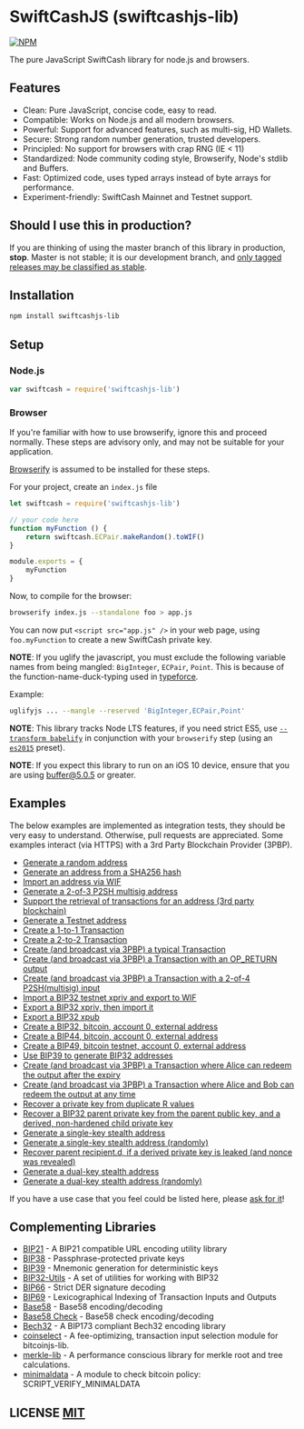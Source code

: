 # SwiftCashJS (swiftcashjs-lib)
[![NPM](https://img.shields.io/npm/v/swiftcashjs-lib.svg)](https://www.npmjs.org/package/swiftcashjs-lib)


The pure JavaScript SwiftCash library for node.js and browsers.


## Features
- Clean: Pure JavaScript, concise code, easy to read.
- Compatible: Works on Node.js and all modern browsers.
- Powerful: Support for advanced features, such as multi-sig, HD Wallets.
- Secure: Strong random number generation, trusted developers.
- Principled: No support for browsers with crap RNG (IE < 11)
- Standardized: Node community coding style, Browserify, Node's stdlib and Buffers.
- Fast: Optimized code, uses typed arrays instead of byte arrays for performance.
- Experiment-friendly: SwiftCash Mainnet and Testnet support.


## Should I use this in production?
If you are thinking of using the master branch of this library in production, **stop**.
Master is not stable; it is our development branch, and [only tagged releases may be classified as stable](https://github.com/swiftcashproject/swiftcashjs-lib/tags).


## Installation
``` bash
npm install swiftcashjs-lib
```

## Setup
### Node.js
``` javascript
var swiftcash = require('swiftcashjs-lib')
```

### Browser
If you're familiar with how to use browserify, ignore this and proceed normally.
These steps are advisory only,  and may not be suitable for your application.

[Browserify](https://github.com/substack/node-browserify) is assumed to be installed for these steps.

For your project, create an `index.js` file
``` javascript
let swiftcash = require('swiftcashjs-lib')

// your code here
function myFunction () {
	return swiftcash.ECPair.makeRandom().toWIF()
}

module.exports = {
	myFunction
}
```

Now, to compile for the browser:
``` bash
browserify index.js --standalone foo > app.js
```

You can now put `<script src="app.js" />` in your web page,  using `foo.myFunction` to create a new SwiftCash private key.

**NOTE**: If you uglify the javascript, you must exclude the following variable names from being mangled: `BigInteger`, `ECPair`, `Point`.
This is because of the function-name-duck-typing used in [typeforce](https://github.com/dcousens/typeforce).

Example:
``` bash
uglifyjs ... --mangle --reserved 'BigInteger,ECPair,Point'
```

**NOTE**: This library tracks Node LTS features,  if you need strict ES5,  use [`--transform babelify`](https://github.com/babel/babelify) in conjunction with your `browserify` step (using an [`es2015`](http://babeljs.io/docs/plugins/preset-es2015/) preset).

**NOTE**: If you expect this library to run on an iOS 10 device, ensure that you are using [buffer@5.0.5](https://github.com/feross/buffer/pull/155) or greater.


## Examples
The below examples are implemented as integration tests, they should be very easy to understand.
Otherwise, pull requests are appreciated.
Some examples interact (via HTTPS) with a 3rd Party Blockchain Provider (3PBP).

- [Generate a random address](https://github.com/swiftcashproject/swiftcashjs-lib/blob/master/test/integration/addresses.js#L12)
- [Generate an address from a SHA256 hash](https://github.com/swiftcashproject/swiftcashjs-lib/blob/master/test/integration/addresses.js#L19)
- [Import an address via WIF](https://github.com/swiftcashproject/swiftcashjs-lib/blob/master/test/integration/addresses.js#L29)
- [Generate a 2-of-3 P2SH multisig address](https://github.com/swiftcashproject/swiftcashjs-lib/blob/master/test/integration/addresses.js#L36)
- [Support the retrieval of transactions for an address (3rd party blockchain)](https://github.com/swiftcashproject/swiftcashjs-lib/blob/master/test/integration/addresses.js#L100)
- [Generate a Testnet address](https://github.com/swiftcashproject/swiftcashjs-lib/blob/master/test/integration/addresses.js#L121)
- [Create a 1-to-1 Transaction](https://github.com/swiftcashproject/swiftcashjs-lib/blob/master/test/integration/transactions.js#L14)
- [Create a 2-to-2 Transaction](https://github.com/swiftcashproject/swiftcashjs-lib/blob/master/test/integration/transactions.js#L28)
- [Create (and broadcast via 3PBP) a typical Transaction](https://github.com/swiftcashproject/swiftcashjs-lib/blob/master/test/integration/transactions.js#L46)
- [Create (and broadcast via 3PBP) a Transaction with an OP\_RETURN output](https://github.com/swiftcashproject/swiftcashjs-lib/blob/master/test/integration/transactions.js#L88)
- [Create (and broadcast via 3PBP) a Transaction with a 2-of-4 P2SH(multisig) input](https://github.com/swiftcashproject/swiftcashjs-lib/blob/master/test/integration/transactions.js#L115)
- [Import a BIP32 testnet xpriv and export to WIF](https://github.com/swiftcashproject/swiftcashjs-lib/blob/master/test/integration/bip32.js#L8)
- [Export a BIP32 xpriv, then import it](https://github.com/swiftcashproject/swiftcashjs-lib/blob/master/test/integration/bip32.js#L15)
- [Export a BIP32 xpub](https://github.com/swiftcashproject/swiftcashjs-lib/blob/master/test/integration/bip32.js#L26)
- [Create a BIP32, bitcoin, account 0, external address](https://github.com/swiftcashproject/swiftcashjs-lib/blob/master/test/integration/bip32.js#L35)
- [Create a BIP44, bitcoin, account 0, external address](https://github.com/swiftcashproject/swiftcashjs-lib/blob/master/test/integration/bip32.js#L50)
- [Create a BIP49, bitcoin testnet, account 0, external address](https://github.com/swiftcashproject/swiftcashjs-lib/blob/master/test/integration/bip32.js#L66)
- [Use BIP39 to generate BIP32 addresses](https://github.com/swiftcashproject/swiftcashjs-lib/blob/master/test/integration/bip32.js#L83)
- [Create (and broadcast via 3PBP) a Transaction where Alice can redeem the output after the expiry](https://github.com/swiftcashproject/swiftcashjs-lib/blob/master/test/integration/cltv.js#L37)
- [Create (and broadcast via 3PBP) a Transaction where Alice and Bob can redeem the output at any time](https://github.com/swiftcashproject/swiftcashjs-lib/blob/master/test/integration/cltv.js#L71)
- [Recover a private key from duplicate R values](https://github.com/swiftcashproject/swiftcashjs-lib/blob/master/test/integration/crypto.js#L14)
- [Recover a BIP32 parent private key from the parent public key, and a derived, non-hardened child private key](https://github.com/swiftcashproject/swiftcashjs-lib/blob/master/test/integration/crypto.js#L115)
- [Generate a single-key stealth address](https://github.com/swiftcashproject/swiftcashjs-lib/blob/master/test/integration/stealth.js#L70:)
- [Generate a single-key stealth address (randomly)](https://github.com/swiftcashproject/swiftcashjs-lib/blob/master/test/integration/stealth.js#L89:)
- [Recover parent recipient.d, if a derived private key is leaked (and nonce was revealed)](https://github.com/swiftcashproject/swiftcashjs-lib/blob/master/test/integration/stealth.js#L105)
- [Generate a dual-key stealth address](https://github.com/swiftcashproject/swiftcashjs-lib/blob/master/test/integration/stealth.js#L122)
- [Generate a dual-key stealth address (randomly)](https://github.com/swiftcashproject/swiftcashjs-lib/blob/master/test/integration/stealth.js#L145)

If you have a use case that you feel could be listed here, please [ask for it](https://github.com/swiftcashproject/swiftcashjs-lib/issues/new)!


## Complementing Libraries
- [BIP21](https://github.com/bitcoinjs/bip21) - A BIP21 compatible URL encoding utility library
- [BIP38](https://github.com/bitcoinjs/bip38) - Passphrase-protected private keys
- [BIP39](https://github.com/bitcoinjs/bip39) - Mnemonic generation for deterministic keys
- [BIP32-Utils](https://github.com/swiftcashproject/bip32-utils) - A set of utilities for working with BIP32
- [BIP66](https://github.com/bitcoinjs/bip66) - Strict DER signature decoding
- [BIP69](https://github.com/bitcoinjs/bip69) - Lexicographical Indexing of Transaction Inputs and Outputs
- [Base58](https://github.com/cryptocoinjs/bs58) - Base58 encoding/decoding
- [Base58 Check](https://github.com/swiftcashproject/bs58check) - Base58 check encoding/decoding
- [Bech32](https://github.com/bitcoinjs/bech32) - A BIP173 compliant Bech32 encoding library
- [coinselect](https://github.com/bitcoinjs/coinselect) - A fee-optimizing, transaction input selection module for bitcoinjs-lib.
- [merkle-lib](https://github.com/bitcoinjs/merkle-lib) - A performance conscious library for merkle root and tree calculations.
- [minimaldata](https://github.com/bitcoinjs/minimaldata) - A module to check bitcoin policy: SCRIPT_VERIFY_MINIMALDATA


## LICENSE [MIT](LICENSE)
